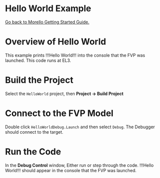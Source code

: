 # Hello World Example

 [Go back to Morello Getting Started Guide.](./../../../../morello-getting-started.md)

 # Overview of Hello World
 This example prints !!!Hello World!!! into the console that the FVP was launched. This code runs at EL3.
 
 # Build the Project

 Select the `HelloWorld` project, then **Project -> Build Project**

 # Connect to the FVP Model
 Double click `HelloWorldDebug.Launch` and then select `Debug`. The Debugger should connect to the target.

  # Run the Code
  In the **Debug Control** window, Either run or step through the code. !!!Hello World!!! should appear in the console that the FVP was launched.
